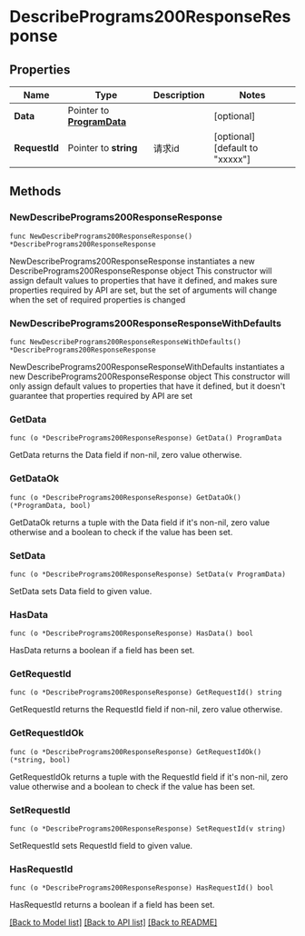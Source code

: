 # DescribePrograms200ResponseResponse

## Properties

Name | Type | Description | Notes
------------ | ------------- | ------------- | -------------
**Data** | Pointer to [**ProgramData**](ProgramData.md) |  | [optional] 
**RequestId** | Pointer to **string** | 请求id | [optional] [default to "xxxxx"]

## Methods

### NewDescribePrograms200ResponseResponse

`func NewDescribePrograms200ResponseResponse() *DescribePrograms200ResponseResponse`

NewDescribePrograms200ResponseResponse instantiates a new DescribePrograms200ResponseResponse object
This constructor will assign default values to properties that have it defined,
and makes sure properties required by API are set, but the set of arguments
will change when the set of required properties is changed

### NewDescribePrograms200ResponseResponseWithDefaults

`func NewDescribePrograms200ResponseResponseWithDefaults() *DescribePrograms200ResponseResponse`

NewDescribePrograms200ResponseResponseWithDefaults instantiates a new DescribePrograms200ResponseResponse object
This constructor will only assign default values to properties that have it defined,
but it doesn't guarantee that properties required by API are set

### GetData

`func (o *DescribePrograms200ResponseResponse) GetData() ProgramData`

GetData returns the Data field if non-nil, zero value otherwise.

### GetDataOk

`func (o *DescribePrograms200ResponseResponse) GetDataOk() (*ProgramData, bool)`

GetDataOk returns a tuple with the Data field if it's non-nil, zero value otherwise
and a boolean to check if the value has been set.

### SetData

`func (o *DescribePrograms200ResponseResponse) SetData(v ProgramData)`

SetData sets Data field to given value.

### HasData

`func (o *DescribePrograms200ResponseResponse) HasData() bool`

HasData returns a boolean if a field has been set.

### GetRequestId

`func (o *DescribePrograms200ResponseResponse) GetRequestId() string`

GetRequestId returns the RequestId field if non-nil, zero value otherwise.

### GetRequestIdOk

`func (o *DescribePrograms200ResponseResponse) GetRequestIdOk() (*string, bool)`

GetRequestIdOk returns a tuple with the RequestId field if it's non-nil, zero value otherwise
and a boolean to check if the value has been set.

### SetRequestId

`func (o *DescribePrograms200ResponseResponse) SetRequestId(v string)`

SetRequestId sets RequestId field to given value.

### HasRequestId

`func (o *DescribePrograms200ResponseResponse) HasRequestId() bool`

HasRequestId returns a boolean if a field has been set.


[[Back to Model list]](../README.md#documentation-for-models) [[Back to API list]](../README.md#documentation-for-api-endpoints) [[Back to README]](../README.md)


